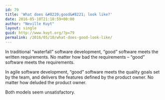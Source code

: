 ```yaml
---
id: 79
title: 'What does &#8220;good&#8221; look like?'
date: 2016-05-10T21:18:59+00:00
author: "Neville Kuyt"
layout: single
guid: http://www.kuyt.org/?p=79
permalink: /2016/05/10/what-does-good-look-like/
---
```

In traditional &#8220;waterfall&#8221; software development, &#8220;good&#8221; software meets the written requirements. No matter how bad the requirements &#8211; &#8220;good&#8221; software meets the requirements.

In agile software development, &#8220;good&#8221; software meets the quality goals set by the team, and delivers the features defined by the product owner. No matter how deluded the product owner.

Both models seem unsatisfactory.

&nbsp;